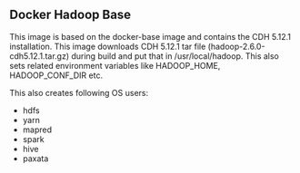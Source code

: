 ## Docker Hadoop Base
This image is based on the docker-base image and contains the CDH 5.12.1 installation. 
This image downloads CDH 5.12.1 tar file (hadoop-2.6.0-cdh5.12.1.tar.gz) during build and put that in /usr/local/hadoop. 
This also sets related environment variables like HADOOP_HOME, HADOOP_CONF_DIR etc.

This also creates following OS users:
* hdfs
* yarn
* mapred
* spark
* hive
* paxata